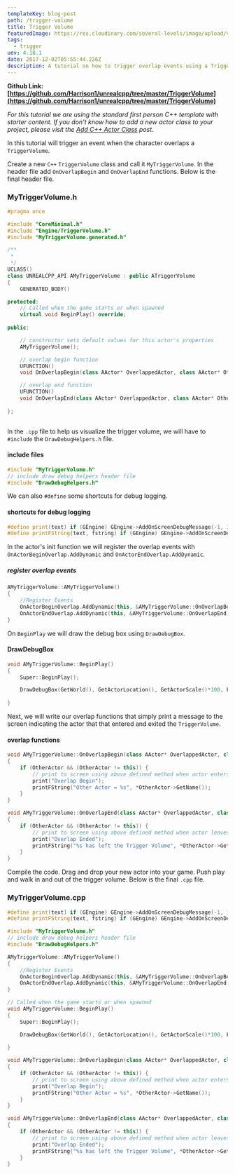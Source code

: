 ```yaml
---
templateKey: blog-post
path: /trigger-volume
title: Trigger Volume
featuredImage: https://res.cloudinary.com/several-levels/image/upload/v1512221876/trigger-volume_uw7r5i.jpg
tags:
  - trigger
uev: 4.18.1
date: 2017-12-02T05:55:44.226Z
description: A tutorial on how to trigger overlap events using a TriggerVolume.
---
```

**Github Link: [https://github.com/Harrison1/unrealcpp/tree/master/TriggerVolume](https://github.com/Harrison1/unrealcpp/tree/master/TriggerVolume)**

*For this tutorial we are using the standard first person C++ template with starter content. If you don't know how to add a new actor class to your project, please visit the [Add C++ Actor Class](/add-actor-class) post.*

In this tutorial will trigger an event when the character overlaps a `TriggerVolume`.

Create a new `C++` `TriggerVolume` class and call it `MyTriggerVolume`. In the header file add `OnOverlapBegin` and `OnOverlapEnd` functions. Below is the final header file.

### MyTriggerVolume.h
```cpp
#pragma once

#include "CoreMinimal.h"
#include "Engine/TriggerVolume.h"
#include "MyTriggerVolume.generated.h"

/**
 * 
 */
UCLASS()
class UNREALCPP_API AMyTriggerVolume : public ATriggerVolume
{
	GENERATED_BODY()

protected:
	// Called when the game starts or when spawned
	virtual void BeginPlay() override;
	
public:

	// constructor sets default values for this actor's properties
	AMyTriggerVolume();

	// overlap begin function
	UFUNCTION()
	void OnOverlapBegin(class AActor* OverlappedActor, class AActor* OtherActor);

	// overlap end function
	UFUNCTION()
	void OnOverlapEnd(class AActor* OverlappedActor, class AActor* OtherActor);
	
};
	
```

In the `.cpp` file to help us visualize the trigger volume, we will have to `#include` the `DrawDebugHelpers.h` file.

#### include files
```cpp
#include "MyTriggerVolume.h"
// include draw debug helpers header file
#include "DrawDebugHelpers.h"
```

We can also `#define` some shortcuts for debug logging.

#### shortcuts for debug logging
```cpp
#define print(text) if (GEngine) GEngine->AddOnScreenDebugMessage(-1, 1.5, FColor::Green,text)
#define printFString(text, fstring) if (GEngine) GEngine->AddOnScreenDebugMessage(-1, 5.f, FColor::Green, FString::Printf(TEXT(text), fstring))
```

In the actor's init function we will register the overlap events with `OnActorBeginOverlap.AddDynamic` and `OnActorEndOverlap.AddDynamic`. 

##### register overlap events
```cpp
AMyTriggerVolume::AMyTriggerVolume()
{
    //Register Events
    OnActorBeginOverlap.AddDynamic(this, &AMyTriggerVolume::OnOverlapBegin);
    OnActorEndOverlap.AddDynamic(this, &AMyTriggerVolume::OnOverlapEnd);
}
```

On `BeginPlay` we will draw the debug box using `DrawDebugBox`.

#### DrawDebugBox
```cpp
void AMyTriggerVolume::BeginPlay()
{
	Super::BeginPlay();

	DrawDebugBox(GetWorld(), GetActorLocation(), GetActorScale()*100, FColor::Cyan, true, -1, 0, 5);
	
}
```

Next, we will write our overlap functions that simply print a message to the screen indicating the actor that that entered and exited the `TriggerVolume`.

#### overlap functions
```cpp
void AMyTriggerVolume::OnOverlapBegin(class AActor* OverlappedActor, class AActor* OtherActor)
{
    if (OtherActor && (OtherActor != this)) {
        // print to screen using above defined method when actor enters trigger volume
        print("Overlap Begin");
        printFString("Other Actor = %s", *OtherActor->GetName());
    }
}

void AMyTriggerVolume::OnOverlapEnd(class AActor* OverlappedActor, class AActor* OtherActor)
{
    if (OtherActor && (OtherActor != this)) {
        // print to screen using above defined method when actor leaves trigger volume
        print("Overlap Ended");
        printFString("%s has left the Trigger Volume", *OtherActor->GetName());
    }
}
```

Compile the code. Drag and drop your new actor into your game. Push play and walk in and out of the trigger volume. Below is the final `.cpp` file.

### MyTriggerVolume.cpp
```cpp
#define print(text) if (GEngine) GEngine->AddOnScreenDebugMessage(-1, 1.5, FColor::Green,text)
#define printFString(text, fstring) if (GEngine) GEngine->AddOnScreenDebugMessage(-1, 5.f, FColor::Green, FString::Printf(TEXT(text), fstring))

#include "MyTriggerVolume.h"
// include draw debug helpers header file
#include "DrawDebugHelpers.h"

AMyTriggerVolume::AMyTriggerVolume()
{
    //Register Events
    OnActorBeginOverlap.AddDynamic(this, &AMyTriggerVolume::OnOverlapBegin);
    OnActorEndOverlap.AddDynamic(this, &AMyTriggerVolume::OnOverlapEnd);
}

// Called when the game starts or when spawned
void AMyTriggerVolume::BeginPlay()
{
	Super::BeginPlay();

	DrawDebugBox(GetWorld(), GetActorLocation(), GetActorScale()*100, FColor::Cyan, true, -1, 0, 5);
	
}

void AMyTriggerVolume::OnOverlapBegin(class AActor* OverlappedActor, class AActor* OtherActor)
{
    if (OtherActor && (OtherActor != this)) {
        // print to screen using above defined method when actor enters trigger volume
        print("Overlap Begin");
        printFString("Other Actor = %s", *OtherActor->GetName());
    }
}

void AMyTriggerVolume::OnOverlapEnd(class AActor* OverlappedActor, class AActor* OtherActor)
{
    if (OtherActor && (OtherActor != this)) {
        // print to screen using above defined method when actor leaves trigger volume
        print("Overlap Ended");
        printFString("%s has left the Trigger Volume", *OtherActor->GetName());
    }
}
```
